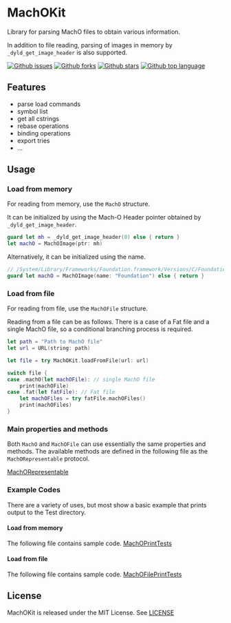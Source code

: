 # MachOKit

Library for parsing MachO files to obtain various information.

In addition to file reading, parsing of images in memory by `_dyld_get_image_header` is also supported.

<!-- # Badges -->

[![Github issues](https://img.shields.io/github/issues/p-x9/MachOKit)](https://github.com/p-x9/MachOKit/issues)
[![Github forks](https://img.shields.io/github/forks/p-x9/MachOKit)](https://github.com/p-x9/MachOKit/network/members)
[![Github stars](https://img.shields.io/github/stars/p-x9/MachOKit)](https://github.com/p-x9/MachOKit/stargazers)
[![Github top language](https://img.shields.io/github/languages/top/p-x9/MachOKit)](https://github.com/p-x9/MachOKit/)

## Features

- parse load commands
- symbol list
- get all cstrings
- rebase operations
- binding operations
- export tries
- ...

## Usage

### Load from memory

For reading from memory, use the `MachO` structure.

It can be initialized by using the Mach-O Header pointer obtained by `_dyld_get_image_header`.

```swift
guard let mh = _dyld_get_image_header(0) else { return }
let machO = MachOImage(ptr: mh)
```

Alternatively, it can be initialized using the name.

```swift
// /System/Library/Frameworks/Foundation.framework/Versions/C/Foundation
guard let machO = MachOImage(name: "Foundation") else { return }
```

### Load from file

For reading from file, use the `MachOFile` structure.

Reading from a file can be as follows.
There is a case of a Fat file and a single MachO file, so a conditional branching process is required.

```swift
let path = "Path to MachO file"
let url = URL(string: path)

let file = try MachOKit.loadFromFile(url: url)

switch file {
case .machO(let machOFile): // single MachO file
    print(machOFile)
case .fat(let fatFile): // Fat file
    let machOFiles = try fatFile.machOFiles()
    print(machOFiles)
}
```

### Main properties and methods

Both `MachO` and `MachOFile` can use essentially the same properties and methods.
The available methods are defined in the following file as the `MachORepresentable` protocol.

[MachORepresentable](./Sources/MachOKit/Protocol/MachORepresentable.swift)

### Example Codes

There are a variety of uses, but most show a basic example that prints output to the Test directory.

#### Load from memory

The following file contains sample code.
[MachOPrintTests](./Tests/MachOKitTests/MachOPrintTests.swift)

#### Load from file

The following file contains sample code.
[MachOFilePrintTests](./Tests/MachOKitTests/MachOFilePrintTests.swift)

## License

MachOKit is released under the MIT License. See [LICENSE](./LICENSE)
